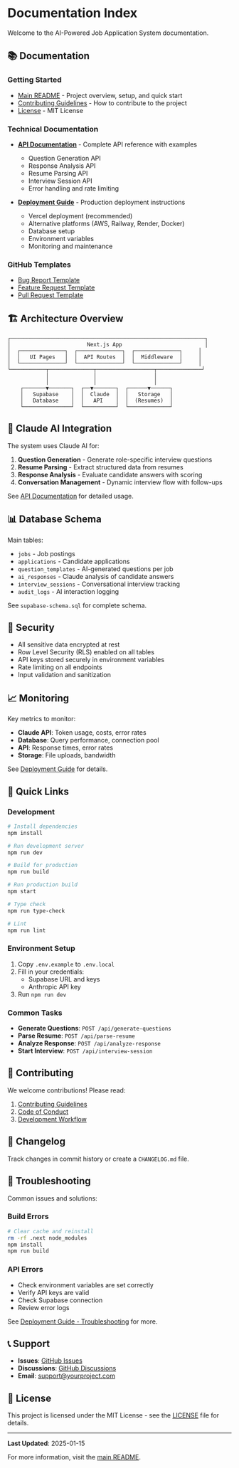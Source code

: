 # Documentation Index

Welcome to the AI-Powered Job Application System documentation.

## 📚 Documentation

### Getting Started

- [Main README](../README.md) - Project overview, setup, and quick start
- [Contributing Guidelines](../CONTRIBUTING.md) - How to contribute to the project
- [License](../LICENSE) - MIT License

### Technical Documentation

- **[API Documentation](./API.md)** - Complete API reference with examples
  - Question Generation API
  - Response Analysis API
  - Resume Parsing API
  - Interview Session API
  - Error handling and rate limiting

- **[Deployment Guide](./DEPLOYMENT.md)** - Production deployment instructions
  - Vercel deployment (recommended)
  - Alternative platforms (AWS, Railway, Render, Docker)
  - Database setup
  - Environment variables
  - Monitoring and maintenance

### GitHub Templates

- [Bug Report Template](../.github/ISSUE_TEMPLATE/bug_report.md)
- [Feature Request Template](../.github/ISSUE_TEMPLATE/feature_request.md)
- [Pull Request Template](../.github/PULL_REQUEST_TEMPLATE.md)

## 🏗️ Architecture Overview

```
┌─────────────────────────────────────────────────────────────┐
│                        Next.js App                          │
│  ┌──────────────┐  ┌──────────────┐  ┌──────────────┐     │
│  │   UI Pages   │  │  API Routes  │  │  Middleware  │     │
│  └──────────────┘  └──────────────┘  └──────────────┘     │
└───────────┬──────────────┬──────────────────┬──────────────┘
            │              │                  │
            │              │                  │
    ┌───────▼───────┐  ┌──▼───────┐  ┌──────▼──────┐
    │   Supabase    │  │  Claude  │  │   Storage   │
    │   Database    │  │   API    │  │  (Resumes)  │
    └───────────────┘  └──────────┘  └─────────────┘
```

## 🤖 Claude AI Integration

The system uses Claude AI for:

1. **Question Generation** - Generate role-specific interview questions
2. **Resume Parsing** - Extract structured data from resumes
3. **Response Analysis** - Evaluate candidate answers with scoring
4. **Conversation Management** - Dynamic interview flow with follow-ups

See [API Documentation](./API.md) for detailed usage.

## 📊 Database Schema

Main tables:

- `jobs` - Job postings
- `applications` - Candidate applications
- `question_templates` - AI-generated questions per job
- `ai_responses` - Claude analysis of candidate answers
- `interview_sessions` - Conversational interview tracking
- `audit_logs` - AI interaction logging

See `supabase-schema.sql` for complete schema.

## 🔐 Security

- All sensitive data encrypted at rest
- Row Level Security (RLS) enabled on all tables
- API keys stored securely in environment variables
- Rate limiting on all endpoints
- Input validation and sanitization

## 📈 Monitoring

Key metrics to monitor:

- **Claude API**: Token usage, costs, error rates
- **Database**: Query performance, connection pool
- **API**: Response times, error rates
- **Storage**: File uploads, bandwidth

See [Deployment Guide](./DEPLOYMENT.md#monitoring--maintenance) for details.

## 🚀 Quick Links

### Development

```bash
# Install dependencies
npm install

# Run development server
npm run dev

# Build for production
npm run build

# Run production build
npm start

# Type check
npm run type-check

# Lint
npm run lint
```

### Environment Setup

1. Copy `.env.example` to `.env.local`
2. Fill in your credentials:
   - Supabase URL and keys
   - Anthropic API key
3. Run `npm run dev`

### Common Tasks

- **Generate Questions**: `POST /api/generate-questions`
- **Parse Resume**: `POST /api/parse-resume`
- **Analyze Response**: `POST /api/analyze-response`
- **Start Interview**: `POST /api/interview-session`

## 🤝 Contributing

We welcome contributions! Please read:

1. [Contributing Guidelines](../CONTRIBUTING.md)
2. [Code of Conduct](../CONTRIBUTING.md#code-of-conduct)
3. [Development Workflow](../CONTRIBUTING.md#development-workflow)

## 📝 Changelog

Track changes in commit history or create a `CHANGELOG.md` file.

## 🐛 Troubleshooting

Common issues and solutions:

### Build Errors

```bash
# Clear cache and reinstall
rm -rf .next node_modules
npm install
npm run build
```

### API Errors

- Check environment variables are set correctly
- Verify API keys are valid
- Check Supabase connection
- Review error logs

See [Deployment Guide - Troubleshooting](./DEPLOYMENT.md#troubleshooting) for more.

## 📞 Support

- **Issues**: [GitHub Issues](https://github.com/your-username/ai-job-application/issues)
- **Discussions**: [GitHub Discussions](https://github.com/your-username/ai-job-application/discussions)
- **Email**: support@yourproject.com

## 📄 License

This project is licensed under the MIT License - see the [LICENSE](../LICENSE) file for details.

---

**Last Updated**: 2025-01-15

For more information, visit the [main README](../README.md).
